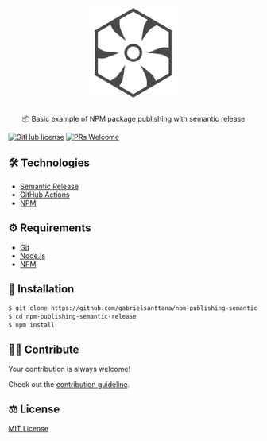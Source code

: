 <div align="center" style="margin-bottom: 30px">
  <img src="./.github/semantic-release.png" alt="npm-publishing-semantic-release" width="180" />
</div>

<p align="center">📦 Basic example of NPM package publishing with semantic release</p>

[![GitHub license](https://img.shields.io/badge/license-MIT-blue.svg)](https://github.com/gabrielsanttana/npm-publishing-semantic-release/blob/master/LICENSE)
[![PRs Welcome](https://img.shields.io/badge/PRs-welcome-brightgreen.svg)](https://github.com/gabrielsanttana/npm-publishing-semantic-release/blob/main/CONTRIBUTING.md)

## 🛠️ Technologies

<ul>
  <li><a href="https://github.com/semantic-release/semantic-release">Semantic Release</a></li>
  <li><a href="https://docs.github.com/en/actions">GitHub Actions</a></li>
  <li><a href="https://www.npmjs.com/">NPM</a></li>
</ul>

## ⚙️ Requirements

<ul>
  <li><a href="https://git-scm.com/">Git</a></li>
  <li><a href="https://nodejs.org/en/">Node.js</a></li>
  <li><a href="https://www.npmjs.com/">NPM</a></li>
</ul>
</ul>

## 🚀 Installation

```bash
$ git clone https://github.com/gabrielsanttana/npm-publishing-semantic-release
$ cd npm-publishing-semantic-release
$ npm install
```

## 💁🏽 Contribute

Your contribution is always welcome!

Check out the [contribution guideline](https://github.com/gabrielsanttana/npm-publishing-semantic-release/blob/main/CONTRIBUTING.md).

## ⚖️ License

[MIT License](https://github.com/gabrielsanttana/npm-publishing-semantic-release/blob/main/LICENSE)
